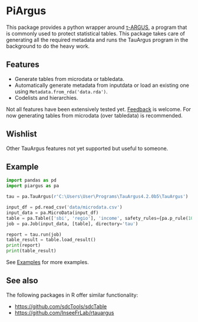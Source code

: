 # PiArgus

This package provides a python wrapper around [τ-ARGUS](https://research.cbs.nl/casc/tau.htm), a program that is commonly used to protect statistical tables.
This package takes care of generating all the required metadata and runs the TauArgus program in the background to do the heavy work.

## Features

- Generate tables from microdata or tabledata.
- Automatically generate metadata from inputdata or load an existing one using `Metadata.from_rda('data.rda')`.
- Codelists and hierarchies.

Not all features have been extensively tested yet. [Feedback](https://github.com/lverweijen/piargus/issues) is welcome.
For now generating tables from microdata (over tabledata) is recommended.

## Wishlist

Other TauArgus features not yet supported but useful to someone.

## Example

```python
import pandas as pd
import piargus as pa

tau = pa.TauArgus(r'C:\Users\User\Programs\TauArgus4.2.0b5\TauArgus')

input_df = pd.read_csv('data/microdata.csv')
input_data = pa.MicroData(input_df)
table = pa.Table(['sbi', 'regio'], 'income', safety_rules={pa.p_rule(10)})
job = pa.Job(input_data, [table], directory='tau')

report = tau.run(job)
table_result = table.load_result()
print(report)
print(table_result)
```

See [Examples](examples) for more examples.

## See also

The following packages in R offer similar functionality:

- https://github.com/sdcTools/sdcTable
- https://github.com/InseeFrLab/rtauargus
